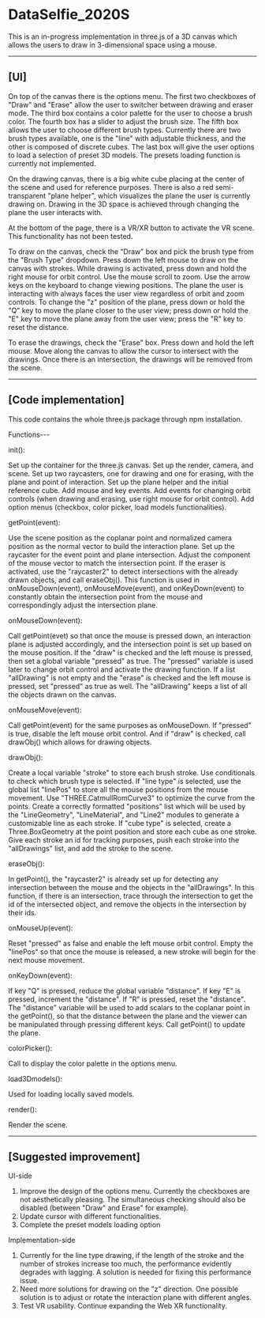 # DataSelfie_2020S

This is an in-progress implementation in three.js of a 3D canvas which allows the users to draw in 3-dimensional space using a mouse.

------
[UI]
------
On top of the canvas there is the options menu. The first two checkboxes of "Draw" and "Erase" allow the user to switcher between drawing and eraser mode. The third box contains a color palette for the user to choose a brush color. The fourth box has a slider to adjust the brush size. The fifth box allows the user to choose different brush types. Currently there are two brush types available, one is the "line" with adjustable thickness, and the other is composed of discrete cubes. The last box will give the user options to load a selection of preset 3D models. The presets loading function is currently not implemented.

On the drawing canvas, there is a big white cube placing at the center of the scene and used for reference purposes. There is also a red semi-transparent "plane helper", which visualizes the plane the user is currently drawing on. Drawing in the 3D space is achieved through changing the plane the user interacts with.

At the bottom of the page, there is a VR/XR button to activate the VR scene. This functionality has not been tested.

To draw on the canvas, check the "Draw" box and pick the brush type from the "Brush Type" dropdown. Press down the left mouse to draw on the canvas with strokes. While drawing is activated, press down and hold the right mouse for orbit control. Use the mouse scroll to zoom. Use the arrow keys on the keyboard to change viewing positions. The plane the user is interacting with always faces the user view regardless of orbit and zoom controls. To change the "z" position of the plane, press down or hold the "Q" key to move the plane closer to the user view; press down or hold the "E" key to move the plane away from the user view; press the "R" key to reset the distance.

To erase the drawings, check the "Erase" box. Press down and hold the left mouse. Move along the canvas to allow the cursor to intersect with the drawings. Once there is an intersection, the drawings will be removed from the scene.

------
[Code implementation]
------
This code contains the whole three.js package through npm installation.

Functions---

init():

Set up the container for the three.js canvas. Set up the render, camera, and scene.
Set up two raycasters, one for drawing and one for erasing, with the plane and point of interaction.
Set up the plane helper and the initial reference cube.
Add mouse and key events. Add events for changing orbit controls (when drawing and erasing, use right mouse for orbit control). 
Add option menus (checkbox, color picker, load models functionalities).

getPoint(event):

Use the scene position as the coplanar point and normalized camera position as the normal vector to build the interaction plane.
Set up the raycaster for the event point and plane intersection. Adjust the component of the mouse vector to match the intersection point.
If the eraser is activated, use the "raycaster2" to detect intersections with the already drawn objects, and call eraseObj().
This function is used in onMouseDown(event), onMouseMove(event), and onKeyDown(event) to constantly obtain the intersection point from the mouse and correspondingly adjust the intersection plane.

onMouseDown(event):

Call getPoint(evet) so that once the mouse is pressed down, an interaction plane is adjusted accordingly, and the intersection point is set up based on the mouse position. 
If the "draw" is checked and the left mouse is pressed, then set a global variable "pressed" as true. The "pressed" variable is used later to change orbit control and activate the drawing function.
If a list "allDrawing" is not empty and the "erase" is checked and the left mouse is pressed, set "pressed" as true as well. The "allDrawing" keeps a list of all the objects drawn on the canvas.

onMouseMove(event):

Call getPoint(event) for the same purposes as onMouseDown. If "pressed" is true, disable the left mouse orbit control. And if "draw" is checked, call drawObj() which allows for drawing objects.

drawObj():

Create a local variable "stroke" to store each brush stroke. Use conditionals to check which brush type is selected.
If "line type" is selected, use the global list "linePos" to store all the mouse positions from the mouse movement. Use "THREE.CatmullRomCurve3" to optimize the curve from the points. Create a correctly formatted "positions" list which will be used by the "LineGeometry", "LineMaterial", and "Line2" modules to generate a customizable line as each stroke. 
If "cube type" is selected, create a Three.BoxGeometry at the point position and store each cube as one stroke. 
Give each stroke an id for tracking purposes, push each stroke into the "allDrawings" list, and add the stroke to the scene.

eraseObj():

In getPoint(), the "raycaster2" is already set up for detecting any intersection between the mouse and the objects in the "allDrawings". In this function, if there is an intersection, trace through the intersection to get the id of the intersected object, and remove the objects in the intersection by their ids.

onMouseUp(event):

Reset "pressed" as false and enable the left mouse orbit control. Empty the "linePos" so that once the mouse is released, a new stroke will begin for the next mouse movement.

onKeyDown(event):

If key "Q" is pressed, reduce the global variable "distance". If key "E" is pressed, increment the "distance". If "R" is pressed, reset the "distance".
The "distance" variable will be used to add scalars to the coplanar point in the getPoint(), so that the distance between the plane and the viewer can be manipulated through pressing different keys.
Call getPoint() to update the plane.

colorPicker(): 

Call to display the color palette in the options menu.

load3Dmodels(): 

Used for loading locally saved models.

render(): 

Render the scene.

------
[Suggested improvement]
------
UI-side
1. Improve the design of the options menu. Currently the checkboxes are not aesthetically pleasing. The simultaneous checking should also be disabled (between "Draw" and Erase" for example).
2. Update cursor with different functionalities.
3. Complete the preset models loading option

Implementation-side
1. Currently for the line type drawing, if the length of the stroke and the number of strokes increase too much, the performance evidently degrades with lagging. A solution is needed for fixing this performance issue.
2. Need more solutions for drawing on the "z" direction. One possible solution is to adjust or rotate the interaction plane with different angles.
3. Test VR usability. Continue expanding the Web XR functionality.
